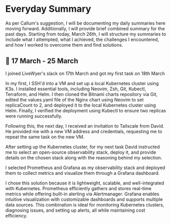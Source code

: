 # Everyday Summary

As per Callum's suggestion, I will be documenting my daily summaries here moving forward. Additionally, I will provide brief combined summary for the past days. Starting from today, March 26th, I will structure my summaries to include what I attempted, what I achieved, the challenges I encountered, and how I worked to overcome them and find solutions.

## :date: 17 March - 25 March

I joined LiveWyer's slack on 17th March and got my first task on 18th March

In my first, I SSH'd into a VM and set up a local Kubernetes cluster using K3s. I installed essential tools, including Neovim, Zsh, Git, Kubectl, Terraform, and Helm. I then cloned the Bitnami charts repository via Git, edited the values.yaml file of the Nginx chart using Neovim to set replicaCount to 2, and deployed it to the local Kubernetes cluster using Helm. Finally, I verified the deployment using Kubectl to ensure two replicas were running successfully. 

Following this, the next day, I received an invitation to Tailscale from David. He provided me with a new VM address and credentials, requesting me to repeat the same task on the new VM.

After setting up the Kubernetes cluster, for my next task David instructed me to select an open-source observability stack, deploy it, and provide details on the chosen stack along with the reasoning behind my selection.

I selected Prometheus and Grafana as my observability stack and deployed them to collect metrics and visualize them through a Grafana dashboard.

I chose this solution because it is lightweight, scalable, and well-integrated with Kubernetes. Prometheus efficiently gathers and stores real-time metrics while offering built-in alerting via Alertmanager. Grafana enables intuitive visualization with customizable dashboards and supports multiple data sources. This combination is ideal for monitoring Kubernetes clusters, diagnosing issues, and setting up alerts, all while maintaining cost efficiency.

